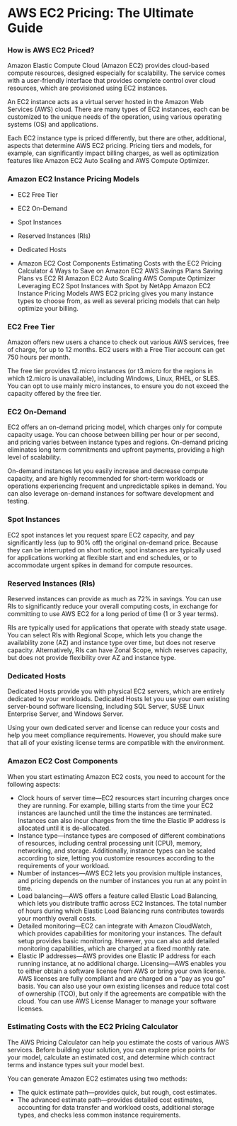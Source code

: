 # AWS EC2 Pricing: The Ultimate Guide

### How is AWS EC2 Priced?

Amazon Elastic Compute Cloud (Amazon EC2) provides cloud-based compute resources, designed especially for scalability. The service comes with a user-friendly interface that provides complete control over cloud resources, which are provisioned using EC2 instances. 

An EC2 instance acts as a virtual server hosted in the Amazon Web Services (AWS) cloud. There are many types of EC2 instances, each can be customized to the unique needs of the operation, using various operating systems (OS) and applications. 

Each EC2 instance type is priced differently, but there are other, additional, aspects that determine AWS EC2 pricing. Pricing tiers and models, for example, can significantly impact billing charges, as well as optimization features like Amazon EC2 Auto Scaling and AWS Compute Optimizer.

### Amazon EC2 Instance Pricing Models

- EC2 Free Tier
- EC2 On-Demand
- Spot Instances
- Reserved Instances (RIs)
- Dedicated Hosts

- Amazon EC2 Cost Components
  Estimating Costs with the EC2 Pricing Calculator
  4 Ways to Save on Amazon EC2
  AWS Savings Plans
  Saving Plans vs EC2 RI
  Amazon EC2 Auto Scaling
  AWS Compute Optimizer
  Leveraging EC2 Spot Instances with Spot by NetApp
  Amazon EC2 Instance Pricing Models
  AWS EC2 pricing gives you many instance types to choose from, as well as several pricing models that can help optimize your billing.

### EC2 Free Tier

Amazon offers new users a chance to check out various AWS services, free of charge, for up to 12 months. EC2 users with a Free Tier account can get 750 hours per month. 

The free tier provides t2.micro instances (or t3.micro for the regions in which t2.micro is unavailable), including Windows, Linux, RHEL, or SLES. You can opt to use mainly micro instances, to ensure you do not exceed the capacity offered by the free tier.

### EC2 On-Demand

EC2 offers an on-demand pricing model, which charges only for compute capacity usage. You can choose between billing per hour or per second, and pricing varies between instance types and regions. On-demand pricing eliminates long term commitments and upfront payments, providing a high level of scalability.

On-demand instances let you easily increase and decrease compute capacity, and are highly recommended for short-term workloads or operations experiencing frequent and unpredictable spikes in demand. You can also leverage on-demand instances for software development and testing.

### Spot Instances

EC2 spot instances let you request spare EC2 capacity, and pay significantly less (up to 90% off) the original on-demand price. Because they can be interrupted on short notice, spot instances are typically used for applications working at flexible start and end schedules, or to accommodate urgent spikes in demand for compute resources.  

### Reserved Instances (RIs)

Reserved instances can provide as much as 72% in savings. You can use RIs to significantly reduce your overall computing costs, in exchange for committing to use AWS EC2 for a long period of time (1 or 3 year terms). 

RIs are typically used for applications that operate with steady state usage. You can select RIs with Regional Scope, which lets you change the availability zone (AZ) and instance type over time, but does not reserve capacity. Alternatively, RIs can have Zonal Scope, which reserves capacity, but does not provide flexibility over AZ and instance type.

### Dedicated Hosts

Dedicated Hosts provide you with physical EC2 servers, which are entirely dedicated to your workloads. Dedicated Hosts let you use your own existing server-bound software licensing, including SQL Server, SUSE Linux Enterprise Server, and Windows Server. 

Using your own dedicated server and license can reduce your costs and help you meet compliance requirements. However, you should make sure that all of your existing license terms are compatible with the environment. 

### Amazon EC2 Cost Components

When you start estimating Amazon EC2 costs, you need to account for the following aspects:

- Clock hours of server time—EC2 resources start incurring charges once they are running. For example, billing starts from the time your EC2 instances are launched until the time the instances are terminated. Instances can also incur charges from the time the Elastic IP address is allocated until it is de-allocated.
- Instance type—instance types are composed of different combinations of resources, including central processing unit (CPU), memory, networking, and storage. Additionally, instance types can be scaled according to size, letting you customize resources according to the requirements of your workload.
- Number of instances—AWS EC2 lets you provision multiple instances, and pricing depends on the number of instances you run at any point in time.
- Load balancing—AWS offers a feature called Elastic Load Balancing, which lets you distribute traffic across EC2 Instances. The total number of hours during which Elastic Load Balancing runs contributes towards your monthly overall costs.
- Detailed monitoring—EC2 can integrate with Amazon CloudWatch, which provides capabilities for monitoring your instances. The default setup provides basic monitoring. However, you can also add detailed monitoring capabilities, which are charged at a fixed monthly rate.
- Elastic IP addresses—AWS provides one Elastic IP address for each running instance, at no additional charge.
  Licensing—AWS enables you to either obtain a software license from AWS or bring your own license. AWS licenses are fully compliant and are charged on a “pay as you go” basis. You can also use your own existing licenses and reduce total cost of ownership (TCO), but only if the agreements are compatible with the cloud. You can use AWS License Manager to manage your software licenses.

###  Estimating Costs with the EC2 Pricing Calculator

The AWS Pricing Calculator can help you estimate the costs of various AWS services. Before building your solution, you can explore price points for your model, calculate an estimated cost, and determine which contract terms and instance types suit your model best.

You can generate Amazon EC2 estimates using two methods:

- The quick estimate path—provides quick, but rough, cost estimates.
- The advanced estimate path—provides detailed cost estimates, accounting for data transfer and workload costs, additional storage types, and checks less common instance requirements. 
